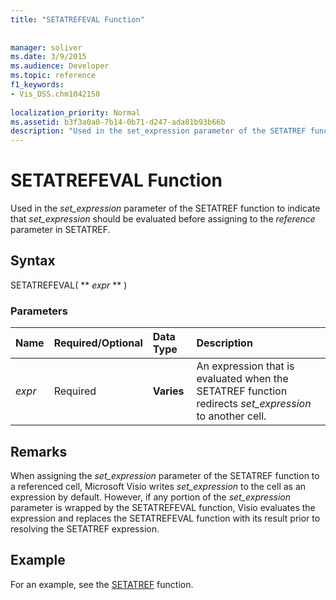 ```yaml
---
title: "SETATREFEVAL Function"
 
 
manager: soliver
ms.date: 3/9/2015
ms.audience: Developer
ms.topic: reference
f1_keywords:
- Vis_DSS.chm1042150
 
localization_priority: Normal
ms.assetid: b3f3a0a0-7b14-0b71-d247-ada81b93b66b
description: "Used in the set_expression parameter of the SETATREF function to indicate that set_expression should be evaluated before assigning to the reference parameter in SETATREF."
---
```


# SETATREFEVAL Function

Used in the  _set_expression_ parameter of the SETATREF function to indicate that  _set_expression_ should be evaluated before assigning to the  _reference_ parameter in SETATREF. 
  
## Syntax

SETATREFEVAL( ** *expr* ** ) 
  
### Parameters

|**Name**|**Required/Optional**|**Data Type**|**Description**|
|:-----|:-----|:-----|:-----|
| _expr_ <br/> |Required  <br/> |**Varies** <br/> | An expression that is evaluated when the SETATREF function redirects  _set_expression_ to another cell.  <br/> |
   
## Remarks

When assigning the  *set_expression*  parameter of the SETATREF function to a referenced cell, Microsoft Visio writes  *set_expression*  to the cell as an expression by default. However, if any portion of the  *set_expression*  parameter is wrapped by the SETATREFEVAL function, Visio evaluates the expression and replaces the SETATREFEVAL function with its result prior to resolving the SETATREF expression. 
  
## Example

For an example, see the [SETATREF](setatref-function.md) function. 
  

